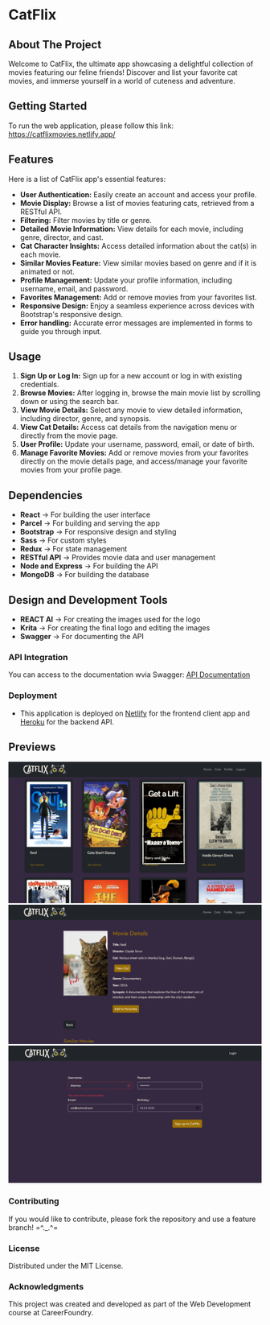 # CatFlix

## About The Project
Welcome to CatFlix, the ultimate app showcasing a delightful collection of movies featuring our feline friends! Discover and list your favorite cat movies, and immerse yourself in a world of cuteness and adventure.

## Getting Started
To run the web application, please follow this link: https://catflixmovies.netlify.app/

## Features
Here is a list of CatFlix app's essential features:

- **User Authentication:** Easily create an account and access your profile.
- **Movie Display:** Browse a list of movies featuring cats, retrieved from a RESTful API.
- **Filtering:** Filter movies by title or genre.
- **Detailed Movie Information:** View details for each movie, including genre, director, and cast.
- **Cat Character Insights:** Access detailed information about the cat(s) in each movie.
- **Similar Movies Feature:** View similar movies based on genre and if it is animated or not.
- **Profile Management:** Update your profile information, including username, email, and password.
- **Favorites Management:** Add or remove movies from your favorites list.
- **Responsive Design:** Enjoy a seamless experience across devices with Bootstrap's responsive design.
- **Error handling:** Accurate error messages are implemented in forms to guide you through input.

## Usage
1. **Sign Up or Log In:** Sign up for a new account or log in with existing credentials.
2. **Browse Movies:** After logging in, browse the main movie list by scrolling down or using the search bar.
3. **View Movie Details:** Select any movie to view detailed information, including director, genre, and synopsis.
4. **View Cat Details:** Access cat details from the navigation menu or directly from the movie page.
5. **User Profile:** Update your username, password, email, or date of birth.
6. **Manage Favorite Movies:** Add or remove movies from your favorites directly on the movie details page, and access/manage your favorite movies from your profile page.

## Dependencies
- **React** → For building the user interface
- **Parcel** → For building and serving the app
- **Bootstrap** → For responsive design and styling
- **Sass** → For custom styles
- **Redux** → For state management
- **RESTful API** → Provides movie data and user management
- **Node and Express** → For building the API
- **MongoDB** → For building the database

## Design and Development Tools
- **REACT AI** → For creating the images used for the logo
- **Krita** → For creating the final logo and editing the images
- **Swagger** → For documenting the API

### API Integration
You can access to the documentation wvia Swagger: [API Documentation](https://catflix-99a985e6fffa.herokuapp.com/api-docs/)

### Deployment
- This application is deployed on [Netlify](https://catflixmovies.netlify.app) for the frontend client app and [Heroku](https://catflix-99a985e6fffa.herokuapp.com/) for the backend API.

## Previews
![screenshot CatFlix movies list](https://github.com/sophiefau/CatFlix-client/blob/main/src/img/screenshot_movies.png)
![screenshot CatFlix movie details](https://github.com/sophiefau/CatFlix-client/blob/main/src/img/screenshot_moviedetail.png)
![screenshot CatFlix signup page](https://github.com/sophiefau/CatFlix-client/blob/main/src/img/screenshot_signup.png)

### Contributing
If you would like to contribute, please fork the repository and use a feature branch! =^._.^=

### License
Distributed under the MIT License.

### Acknowledgments

This project was created and developed as part of the Web Development course at CareerFoundry.

